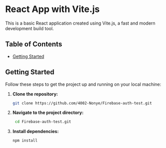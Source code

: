 # React App with Vite.js

This is a basic React application created using Vite.js, a fast and modern development build tool.

## Table of Contents

- [Getting Started](#getting-started)

## Getting Started

Follow these steps to get the project up and running on your local machine:

1. **Clone the repository:**

   ```bash
   git clone https://github.com/4002-Nonye/Firebase-auth-test.git

   ```

2. **Navigate to the project directory:**
   ```bash
    cd Firebase-auth-test.git
   ```
3. **Install dependencies:**
   ```bash
   npm install
   ```
